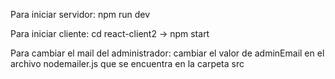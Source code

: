 Para iniciar servidor: npm run dev

Para iniciar cliente: cd react-client2 -> npm start

Para cambiar el mail del administrador: cambiar el valor de adminEmail en el archivo nodemailer.js que se encuentra en la carpeta src